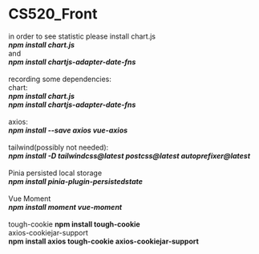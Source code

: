 # CS520_Front
 
in order to see statistic please install chart.js<br/>
***npm install chart.js***<br/>
and<br/>
***npm install chartjs-adapter-date-fns***<br/>
<br/>
recording some dependencies:<br/>
chart:<br/>
***npm install chart.js***<br/>
***npm install chartjs-adapter-date-fns***<br/>
<br/>
axios:<br/>
***npm install --save axios vue-axios***<br/>
<br/>
tailwind(possibly not needed):<br/>
***npm install -D tailwindcss@latest postcss@latest autoprefixer@latest***<br/>
<br/>
Pinia persisted local storage<br/>
***npm install pinia-plugin-persistedstate***<br/>
<br/>
Vue Moment<br/>
***npm install moment vue-moment***<br/>
<br/>
tough-cookie
**npm install tough-cookie**
<br/>
axios-cookiejar-support<br/>
**npm install axios tough-cookie axios-cookiejar-support**<br/>
